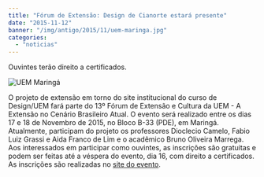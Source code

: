 ```yaml
---
title: "Fórum de Extensão: Design de Cianorte estará presente"
date: "2015-11-12"
banner: "/img/antigo/2015/11/uem-maringa.jpg"
categories: 
  - "noticias"
---
```


Ouvintes terão direito a certificados.

<!-- more -->

![UEM Maringá](/img/antigo/2015/11/uem-maringa.jpg) 

O projeto de extensão em torno do site institucional do curso de Design/UEM fará parte do 13º Fórum de Extensão e Cultura da UEM - A Extensão no Cenário Brasileiro Atual. O evento será realizado entre os dias 17 e 18 de Novembro de 2015, no Bloco B-33 (PDE), em Maringá. Atualmente, participam do projeto os professores Dioclecio Camelo, Fabio Luiz Grassi e Aida Franco de Lim e o acadêmico Bruno Oliveira Marrega. Aos interessados em participar como ouvintes, as inscrições são gratuitas e podem ser feitas até a véspera do evento, dia 16, com direito a certificados. As inscrições são realizadas no [site do evento](https://docs.google.com/forms/d/1zNJ1fENXYZYKfPR01gDj2-KFWGKq7YI7ZioTp1_IMUo/viewform?c=0&w=1).
